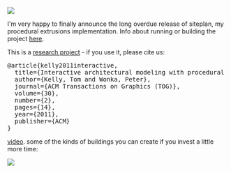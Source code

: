 
[![](https://farm7.staticflickr.com/6084/6147665705_ec376a4dd5_m_d.jpg)](http://www.flickr.com/photos/twak/6147665705/)

I'm very happy to finally announce the long overdue release of siteplan, my procedural extrusions implementation. Info about running or building the project <a href="https://github.com/twak/siteplan/blob/wiki/Help.md">here</a>.<br />

This is a [research project](http://twak.blogspot.com/2011/04/interactive-architectural-modeling-with.html) - if you use it, please cite us:

<pre>
@article{kelly2011interactive,
  title={Interactive architectural modeling with procedural extrusions},
  author={Kelly, Tom and Wonka, Peter},
  journal={ACM Transactions on Graphics (TOG)},
  volume={30},
  number={2},
  pages={14},
  year={2011},
  publisher={ACM}
}
</pre>

[video](https://www.youtube.com/watch?v=BrCDKrBS9To). some of the kinds of buildings you can create if you invest a little more time:

[![](https://farm5.staticflickr.com/4105/4998728536_748924325d_z_d.jpg)](http://farm5.static.flickr.com/4105/4998728536_748924325d_z.jpg") 

